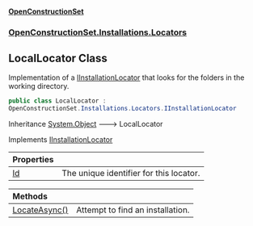 #### [OpenConstructionSet](index.md 'index')
### [OpenConstructionSet.Installations.Locators](index.md#OpenConstructionSet_Installations_Locators 'OpenConstructionSet.Installations.Locators')
## LocalLocator Class
Implementation of a [IInstallationLocator](U3F_sqRL+Af4wVxU9_Eqrw.md 'OpenConstructionSet.Installations.Locators.IInstallationLocator') that looks for the folders in the working directory.  
```csharp
public class LocalLocator :
OpenConstructionSet.Installations.Locators.IInstallationLocator
```

Inheritance [System.Object](https://docs.microsoft.com/en-us/dotnet/api/System.Object 'System.Object') &#129106; LocalLocator  

Implements [IInstallationLocator](U3F_sqRL+Af4wVxU9_Eqrw.md 'OpenConstructionSet.Installations.Locators.IInstallationLocator')  

| Properties | |
| :--- | :--- |
| [Id](nV242Prqx_znbMDChKOz4A.md 'OpenConstructionSet.Installations.Locators.LocalLocator.Id') | The unique identifier for this locator.<br/> |

| Methods | |
| :--- | :--- |
| [LocateAsync()](Yv2wEa5+Pc1l8X_rxpPepQ.md 'OpenConstructionSet.Installations.Locators.LocalLocator.LocateAsync()') | Attempt to find an installation.<br/> |
